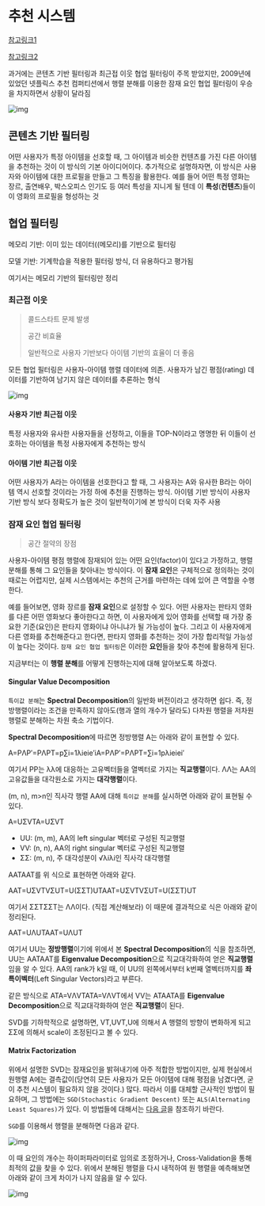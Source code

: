 # 추천 시스템

[참고링크1](https://lsjsj92.tistory.com/563)

[참고링크2]([https://greeksharifa.github.io/machine_learning/2019/12/17/Recommendation-System/#2-%EC%B6%94%EC%B2%9C-%EC%8B%9C%EC%8A%A4%ED%85%9C%EC%9D%98-%EA%B0%9C%EC%9A%94](https://greeksharifa.github.io/machine_learning/2019/12/17/Recommendation-System/#2-추천-시스템의-개요))

과거에는 콘텐츠 기반 필터링과 최근접 이웃 협업 필터링이 주목 받았지만, 2009년에 있었던 넷플릭스 추천 컴퍼티션에서 행렬 분해를 이용한 잠재 요인 협업 필터링이 우승을 차지하면서 상황이 달라짐

![img](https://greeksharifa.github.io/public/img/Machine_Learning/2019-12-17-Recommendation%20System/01.JPG)



## 콘텐츠 기반 필터링

어떤 사용자가 특정 아이템을 선호할 때, 그 아이템과 비슷한 컨텐츠를 가진 다른 아이템을 추천하는 것이 이 방식의 기본 아이디어이다. 추가적으로 설명하자면, 이 방식은 사용자와 아이템에 대한 프로필을 만들고 그 특징을 활용한다. 예를 들어 어떤 특정 영화는 장르, 출연배우, 박스오피스 인기도 등 여러 특성을 지니게 될 텐데 이 **특성**(**컨텐츠**)들이 이 영화의 프로필을 형성하는 것



## 협업 필터링

메모리 기반: 이미 있는 데이터((메모리)를 기반으로 필터링

모델 기반: 기계학습을 적용한 필터링 방식, 더 유용하다고 평가됨

여기서는 메모리 기반의 필터링만 정리

### 최근접 이웃

> 콜드스타트 문제 발생
>
> 공간 비효율
>
> 일반적으로 사용자 기반보다 아이템 기반의 효율이 더 좋음

모든 협업 필터링은 사용자-아이템 행렬 데이터에 의존. 사용자가 남긴 평점(rating) 데이터를 기반하여 남기지 않은 데이터를 추론하는 형식

![img](https://greeksharifa.github.io/public/img/Machine_Learning/2019-12-17-Recommendation%20System/02.JPG)

#### 사용자 기반 최근접 이웃

특정 사용자와 유사한 사용자들을 선정하고, 이들을 TOP-N이라고 명명한 뒤 이들이 선호하는 아이템을 특정 사용자에게 추천하는 방식



#### 아이템 기반 최근접 이웃

어떤 사용자가 A라는 아이템을 선호한다고 할 때, 그 사용자는 A와 유사한 B라는 아이템 역시 선호할 것이라는 가정 하에 추천을 진행하는 방식. 아이템 기반 방식이 사용자 기반 방식 보다 정확도가 높은 것이 일반적이기에 본 방식이 더욱 자주 사용



### 잠재 요인 협업 필터링

> 공간 절약의 장점

사용자-아이템 평점 행렬에 잠재되어 있는 어떤 요인(factor)이 있다고 가정하고, 행렬 분해를 통해 그 요인들을 찾아내는 방식이다. 이 **잠재 요인**은 구체적으로 정의하는 것이 때로는 어렵지만, 실제 시스템에서는 추천의 근거를 마련하는 데에 있어 큰 역할을 수행한다.

예를 들어보면, 영화 장르를 **잠재 요인**으로 설정할 수 있다. 어떤 사용자는 판타지 영화를 다른 어떤 영화보다 좋아한다고 하면, 이 사용자에게 있어 영화를 선택할 때 가장 중요한 기준(요인)은 판타지 영화이냐 아니냐가 될 가능성이 높다. 그리고 이 사용자에게 다른 영화를 추천해준다고 한다면, 판타지 영화를 추천하는 것이 가장 합리적일 가능성이 높다는 것이다. `잠재 요인 협업 필터링`은 이러한 **요인**들을 찾아 추천에 활용하게 된다.

지금부터는 이 **행렬 분해**를 어떻게 진행하는지에 대해 알아보도록 하겠다.



#### Singular Value Decomposition

`특이값 분해`는 **Spectral Decomposition**의 일반화 버전이라고 생각하면 쉽다. 즉, 정방행렬이라는 조건을 만족하지 않아도(행과 열의 개수가 달라도) 다차원 행렬을 저차원 행렬로 분해하는 차원 축소 기법이다.

**Spectral Decomposition**에 따르면 정방행렬 A는 아래와 같이 표현할 수 있다.

A=PΛP′=PΛPT=p∑i=1λieie′iA=PΛP′=PΛPT=∑i=1pλieiei′

여기서 PP는 λλ에 대응하는 고유벡터들을 열벡터로 가지는 **직교행렬**이다. ΛΛ는 AA의 고유값들을 대각원소로 가지는 **대각행렬**이다.

(m, n), m>n인 직사각 행렬 AA에 대해 `특이값 분해`를 실시하면 아래와 같이 표현될 수 있다.

A=UΣVTA=UΣVT

- UU: (m, m), AA의 left singular 벡터로 구성된 직교행렬
- VV: (n, n), AA의 right singular 벡터로 구성된 직교행렬
- ΣΣ: (m, n), 주 대각성분이 √λiλi인 직사각 대각행렬

AATAAT를 위 식으로 표현하면 아래와 같다.

AAT=UΣVTVΣUT=U(ΣΣT)UTAAT=UΣVTVΣUT=U(ΣΣT)UT

여기서 ΣΣTΣΣT는 ΛΛ이다. (직접 계산해보라) 이 때문에 결과적으로 식은 아래와 같이 정리된다.

AAT=UΛUTAAT=UΛUT

여기서 UU는 **정방행렬**이기에 위에서 본 **Spectral Decomposition**의 식을 참조하면, UU는 AATAAT를 **Eigenvalue Decomposition**으로 직교대각화하여 얻은 **직교행렬**임을 알 수 있다. AA의 rank가 k일 때, 이 UU의 왼쪽에서부터 k번째 열벡터까지를 **좌특이벡터**(Left Singular Vectors)라고 부른다.

같은 방식으로 ATA=VΛVTATA=VΛVT에서 VV는 ATAATA를 **Eigenvalue Decomposition**으로 직교대각화하여 얻은 **직교행렬**이 된다.

SVD를 기하학적으로 설명하면, VT,UVT,U에 의해서 A 행렬의 방향이 변화하게 되고 ΣΣ에 의해서 scale이 조정된다고 볼 수 있다.



#### Matrix Factorization

위에서 설명한 SVD는 잠재요인을 밝혀내기에 아주 적합한 방법이지만, 실제 현실에서 원행렬 A에는 결측값이(당연히 모든 사용자가 모든 아이템에 대해 평점을 남겼다면, 굳이 추천 시스템이 필요하지 않을 것이다.) 많다. 따라서 이를 대체할 근사적인 방법이 필요하며, 그 방법에는 `SGD(Stochastic Gradient Descent)` 또는 `ALS(Alternating Least Squares)`가 있다. 이 방법들에 대해서는 [다음 글](https://greeksharifa.github.io/machine_learning/2019/12/20/Matrix-Factorization/)을 참조하기 바란다.

`SGD`를 이용해서 행렬을 분해하면 다음과 같다.

![img](https://greeksharifa.github.io/public/img/Machine_Learning/2019-12-17-Recommendation%20System/03.JPG)

이 때 요인의 개수는 하이퍼파라미터로 임의로 조정하거나, Cross-Validation을 통해 최적의 값을 찾을 수 있다. 위에서 분해된 행렬을 다시 내적하여 원 행렬을 예측해보면 아래와 같이 크게 차이가 나지 않음을 알 수 있다.

![img](https://greeksharifa.github.io/public/img/Machine_Learning/2019-12-17-Recommendation%20System/04.JPG)